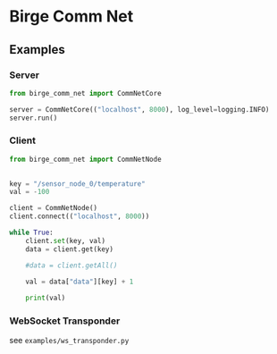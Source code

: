 # Birge Comm Net

## Examples

### Server

```python
from birge_comm_net import CommNetCore

server = CommNetCore(("localhost", 8000), log_level=logging.INFO)
server.run()
```

### Client 

```python
from birge_comm_net import CommNetNode

    
key = "/sensor_node_0/temperature"
val = -100

client = CommNetNode()
client.connect(("localhost", 8000))

while True:
    client.set(key, val)
    data = client.get(key)

    #data = client.getAll()
    
    val = data["data"][key] + 1

    print(val)     
```

### WebSocket Transponder

see `examples/ws_transponder.py`
